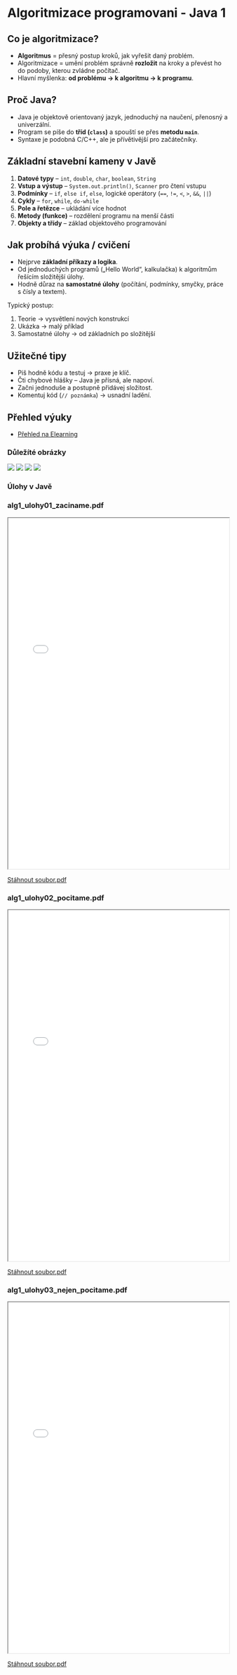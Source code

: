 # Algoritmizace programovani - Java 1

## Co je algoritmizace?

- **Algoritmus** = přesný postup kroků, jak vyřešit daný problém.
- Algoritmizace = umění problém správně **rozložit** na kroky a převést ho do podoby, kterou zvládne počítač.
- Hlavní myšlenka: **od problému → k algoritmu → k programu**.

## Proč Java?

- Java je objektově orientovaný jazyk, jednoduchý na naučení, přenosný a univerzální.
- Program se píše do **tříd (`class`)** a spouští se přes **metodu `main`**.
- Syntaxe je podobná C/C++, ale je přívětivější pro začátečníky.

## Základní stavební kameny v Javě

1. **Datové typy** – `int`, `double`, `char`, `boolean`, `String`
2. **Vstup a výstup** – `System.out.println()`, `Scanner` pro čtení vstupu
3. **Podmínky** – `if`, `else if`, `else`, logické operátory (`==`, `!=`, `<`, `>`, `&&`, `||`)
4. **Cykly** – `for`, `while`, `do-while`
5. **Pole a řetězce** – ukládání více hodnot
6. **Metody (funkce)** – rozdělení programu na menší části
7. **Objekty a třídy** – základ objektového programování

## Jak probíhá výuka / cvičení

- Nejprve **základní příkazy a logika**.
- Od jednoduchých programů („Hello World“, kalkulačka) k algoritmům řešícím složitější úlohy.
- Hodně důraz na **samostatné úlohy** (počítání, podmínky, smyčky, práce s čísly a textem).

Typický postup:

1. Teorie → vysvětlení nových konstrukcí
2. Ukázka → malý příklad
3. Samostatné úlohy → od základních po složitější

## Užitečné tipy

- Piš hodně kódu a testuj → praxe je klíč.
- Čti chybové hlášky – Java je přísná, ale napoví.
- Začni jednoduše a postupně přidávej složitost.
- Komentuj kód (`// poznámka`) → usnadní ladění.

## Přehled výuky

- [Přehled na Elearning](https://elearning.tul.cz/course/view.php?id=19200)

### Důležíté obrázky

![](IMG_2239.jpg)
![](IMG_2240.jpg)
![](IMG_2241.jpg)
![](IMG_2242.jpg)

### Úlohy v Javě

### alg1_ulohy01_zaciname.pdf

<iframe src="alg1_ulohy01_zaciname.pdf" width="100%" height="800px"></iframe>

[Stáhnout soubor.pdf](alg1_ulohy01_zaciname.pdf)

### alg1_ulohy02_pocitame.pdf

<iframe src="alg1_ulohy02_pocitame.pdf" width="100%" height="800px"></iframe>

[Stáhnout soubor.pdf](alg1_ulohy02_pocitame.pdf)

### alg1_ulohy03_nejen_pocitame.pdf

<iframe src="alg1_ulohy03_nejen_pocitame.pdf" width="100%" height="800px"></iframe>

[Stáhnout soubor.pdf](alg1_ulohy03_nejen_pocitame.pdf)
